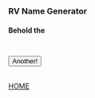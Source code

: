 ### RV Name Generator

<style type="text/css">
  #rv_name {
    font-size: 30px;
    padding-top: 10px;
    padding-bottom: 15px;
  }

</style>
<script src="https://code.jquery.com/jquery-3.2.1.min.js"></script>
<script src="/rvs.js"></script>

<h4> Behold the <div id="rv_name"></div></h4>


<button id="another">Another!</button>

<br>
<a href="/">HOME</a>
